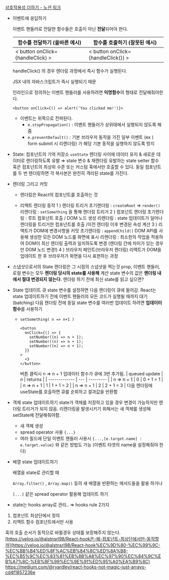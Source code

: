 [상호작용성 더하기 - 노션 링크](https://cooing-dust-8b6.notion.site/Adding-Interactivity-3009ea492deb40598bcf7cc45c09a21a?pvs=4)

- 이벤트에 응답하기

  이벤트 핸들러로 전달한 함수들은 호출이 아닌 **전달**되어야 한다.

  | 함수를 전달하기 (올바른 예시)    | 함수를 호출하기 (잘못된 예시)      |
  | -------------------------------- | ---------------------------------- |
  | < button onClick={handleClick} > | < button onClick={handleClick()} > |

  handleClick() 의 경우 렌더링 과정에서 즉시 함수가 실행된다.

  JSX 내의 자바스크립트가 즉시 실행되기 때문

  인라인으로 정의하는 이벤트 핸들러를 사용하려면 **익명함수**의 형태로 전달해줘야한다.

  `<button onClick={() => alert('You clicked me!')}>`

  - 이벤트는 위쪽으로 전파된다.
    - `e.stopPropagation()` : 이벤트 핸들러가 상위태에서 실행되지 않도록 해줌
    - `e.preventDefault()` : 기본 브라우저 동작을 가진 일부 이벤트 (ex ) form submit 시 리렌더링) 가 해당 기본 동작을 실행하지 않도록 방지

- State: 컴포넌트의 기억 저장소
  `useState`
  렌더링 사이에 데이터 유지 & 새로운 데이터로 렌더링하도록 유발
  ⇒ state 변수 & 재렌더링 유발하는 state setter 함수
  훅은 컴포넌트의 최상위 수준 또는 커스텀 훅에서만 호출할 수 있다.
  동일 컴포넌트를 두 번 렌더링하면 각 복사본은 완전히 격리된 state를 가진다.
- 렌더링 그리고 커밋

  - 렌더링은 React의 컴포넌트를 호출하는 것

  - 리액트 렌더링 동작
    1 ) 렌더링 트리거
    초기렌더링 : `createRoot` ⇒ `render()`
    리렌더링 : `setSomething` 을 통해 렌더링 트리거
    2 ) 컴포넌트 렌더링
    초기렌더링 : 루트 컴포넌트 호출 / DOM 노드 생성
    리렌더링 : state 업데이트가 일어나 렌더링을 트리거한 컴포넌트를 호출 /이전 렌더링 이후 변경된 속성 계산
    3 ) 리액트가 DOM에 변경사항을 커밋
    초기렌더링 : `appendChild()` DOM API를 사용해 생성한 모든 DOM 노드를 화면에 표시
    리렌더링 : 최소한의 작업을 적용하여 DOM이 최신 렌더링 출력과 일치하도록 변경 (렌더링 간에 차이가 있는 경우만 DOM 노드 변경!)
    4 ) 브라우저 페인트(브라우저 렌더링)
    리액트가 DOM을 업데이트 한 후 브라우저가 화면을 다시 표현하는 과정

- 스냅샷으로서의 State
  렌더링은 그 시점의 스냅샷을 찍는것
  prop, 이벤트 핸들러, 로컬 변수는 모두 **렌더링 당시의 state를 사용해** 계산
  state 변수의 값은 **렌더링 내에서 절대 변경되지 않는다.**
  렌더링 하기 전에 최신 state를 읽고 싶으면?
- State 업데이트 큐
  state 변수를 설정하면 다음 렌더링이 큐에 들어감.
  React는 state 업데이트하기 전에 이벤트 핸들러의 모든 코드가 실행될 때까지 대기 (batching)
  다음 렌더링 전에 동일 state 변수를 여러번 업데이트 하려면 **업데이터 함수**를 사용하기
  - `setSomething( n => n+1 )`
    ```tsx
    <button
      onClick={() => {
        setNumber((n) => n + 1);
        setNumber((n) => n + 1);
        setNumber((n) => n + 1);
      }}
    >
      +3
    </button>
    ```
    버튼 클릭시 n ⇒ n + 1 업데이터 함수가 큐에 3번 추가됨.
    | queued update | n | returns |
    | ------------- | --- | --------- |
    | n => n + 1 | 0 | 0 + 1 = 1 |
    | n => n + 1 | 1 | 1 + 1 = 2 |
    | n => n + 1 | 2 | 2 + 1 = 3 |
    다음 렌더링에 useState를 호출하면 큐를 순회하고 결과값을 반환함
- 객체 state 업데이트하기
  state가 객체를 저장하고 있을 경우 변경이 가능하지만 렌더링 트리거가 되지 않음.
  리렌더링을 발생시키기 위해서는 새 객체를 생성해 setState에 전달해줘야함.
  - 새 객체 생성
  - spread operator 사용 `{...}`
  - 여러 필드에 단일 이벤트 핸들러 사용시
    `{...,[e.target.name] : e.target.value}` 와 같은 방법도 가능 (이벤트 타겟의 name을 설정해줘야 한다)
- 배열 state 업데이트하기

  배열을 state로 관리할 때

  `Array.filter()` , `Array.map()` 등의 새 배열을 반환하는 메서드들을 활용 하거나

  `[...]` 같은 spread operator 활용해 업데이트 하기

- state는 hooks array로 관리.. ⇒
  hooks rule 2가지

1. 컴포넌트 최상단에서 정의
2. 리액트 함수 컴포넌트에서만 사용

훅의 호출 순서가 동적으로 바뀔경우 상태를 보장해주지 않는다.
[https://velog.io/@alstnsrl98/React-hook은-왜-컴포넌트-최상단에서만-동작할까](https://velog.io/@alstnsrl98/React-hook%EC%9D%80-%EC%99%9C-%EC%BB%B4%ED%8F%AC%EB%84%8C%ED%8A%B8-%EC%B5%9C%EC%83%81%EB%8B%A8%EC%97%90%EC%84%9C%EB%A7%8C-%EB%8F%99%EC%9E%91%ED%95%A0%EA%B9%8C)
https://medium.com/@ryardley/react-hooks-not-magic-just-arrays-cd4f1857236e
